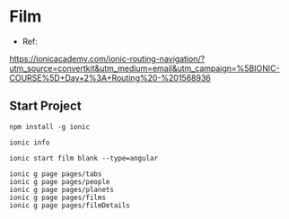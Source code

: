 # Film

- Ref:

https://ionicacademy.com/ionic-routing-navigation/?utm_source=convertkit&utm_medium=email&utm_campaign=%5BIONIC-COURSE%5D+Day+2%3A+Routing%20-%201568936

## Start Project

```
npm install -g ionic

ionic info

ionic start film blank --type=angular

ionic g page pages/tabs
ionic g page pages/people
ionic g page pages/planets
ionic g page pages/films
ionic g page pages/filmDetails

```



